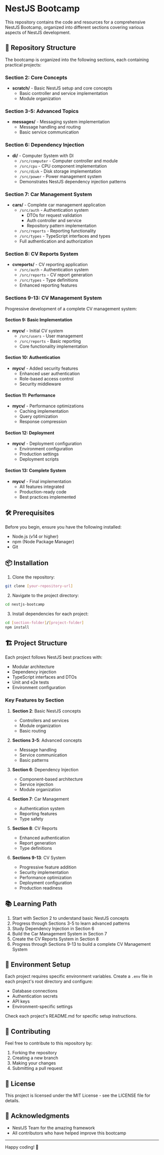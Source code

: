 # NestJS Bootcamp

This repository contains the code and resources for a comprehensive NestJS Bootcamp, organized into different sections covering various aspects of NestJS development.

## 🚀 Repository Structure

The bootcamp is organized into the following sections, each containing practical projects:

### Section 2: Core Concepts
- **scratch/** - Basic NestJS setup and core concepts
  - Basic controller and service implementation
  - Module organization

### Section 3-5: Advanced Topics
- **messages/** - Messaging system implementation
  - Message handling and routing
  - Basic service communication

### Section 6: Dependency Injection
- **di/** - Computer System with DI
  - `/src/computer` - Computer controller and module
  - `/src/cpu` - CPU component implementation
  - `/src/disk` - Disk storage implementation
  - `/src/power` - Power management system
  - Demonstrates NestJS dependency injection patterns

### Section 7: Car Management System
- **cars/** - Complete car management application
  - `/src/auth` - Authentication system
    - DTOs for request validation
    - Auth controller and service
    - Repository pattern implementation
  - `/src/reports` - Reporting functionality
  - `/src/types` - TypeScript interfaces and types
  - Full authentication and authorization

### Section 8: CV Reports System
- **cvreports/** - CV reporting application
  - `/src/auth` - Authentication system
  - `/src/reports` - CV report generation
  - `/src/types` - Type definitions
  - Enhanced reporting features

### Sections 9-13: CV Management System
Progressive development of a complete CV management system:

#### Section 9: Basic Implementation
- **mycv/** - Initial CV system
  - `/src/users` - User management
  - `/src/reports` - Basic reporting
  - Core functionality implementation

#### Section 10: Authentication
- **mycv/** - Added security features
  - Enhanced user authentication
  - Role-based access control
  - Security middleware

#### Section 11: Performance
- **mycv/** - Performance optimizations
  - Caching implementation
  - Query optimization
  - Response compression

#### Section 12: Deployment
- **mycv/** - Deployment configuration
  - Environment configuration
  - Production settings
  - Deployment scripts

#### Section 13: Complete System
- **mycv/** - Final implementation
  - All features integrated
  - Production-ready code
  - Best practices implemented

## 🛠️ Prerequisites

Before you begin, ensure you have the following installed:
- Node.js (v14 or higher)
- npm (Node Package Manager)
- Git

## 📦 Installation

1. Clone the repository:
```bash
git clone [your-repository-url]
```

2. Navigate to the project directory:
```bash
cd nestjs-bootcamp
```

3. Install dependencies for each project:
```bash
cd [section-folder]/[project-folder]
npm install
```

## 🏗️ Project Structure

Each project follows NestJS best practices with:
- Modular architecture
- Dependency injection
- TypeScript interfaces and DTOs
- Unit and e2e tests
- Environment configuration

### Key Features by Section

1. **Section 2**: Basic NestJS concepts
   - Controllers and services
   - Module organization
   - Basic routing

2. **Sections 3-5**: Advanced concepts
   - Message handling
   - Service communication
   - Basic patterns

3. **Section 6**: Dependency Injection
   - Component-based architecture
   - Service injection
   - Module organization

4. **Section 7**: Car Management
   - Authentication system
   - Reporting features
   - Type safety

5. **Section 8**: CV Reports
   - Enhanced authentication
   - Report generation
   - Type definitions

6. **Sections 9-13**: CV System
   - Progressive feature addition
   - Security implementation
   - Performance optimization
   - Deployment configuration
   - Production readiness

## 📚 Learning Path

1. Start with Section 2 to understand basic NestJS concepts
2. Progress through Sections 3-5 to learn advanced patterns
3. Study Dependency Injection in Section 6
4. Build the Car Management System in Section 7
5. Create the CV Reports System in Section 8
6. Progress through Sections 9-13 to build a complete CV Management System

## 🔧 Environment Setup

Each project requires specific environment variables. Create a `.env` file in each project's root directory and configure:
- Database connections
- Authentication secrets
- API keys
- Environment-specific settings

Check each project's README.md for specific setup instructions.

## 🤝 Contributing

Feel free to contribute to this repository by:
1. Forking the repository
2. Creating a new branch
3. Making your changes
4. Submitting a pull request

## 📝 License

This project is licensed under the MIT License - see the LICENSE file for details.

## 🙏 Acknowledgments

- NestJS Team for the amazing framework
- All contributors who have helped improve this bootcamp

---

Happy coding! 🚀 